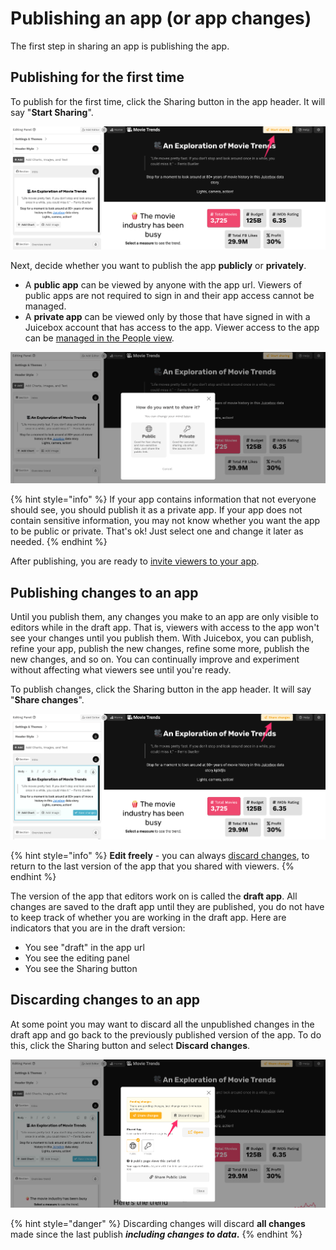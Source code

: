 # Publishing an app (or app changes)

The first step in sharing an app is publishing the app.&#x20;

## Publishing for the first time

To publish for the first time, click the Sharing button in the app header. It will say "**Start Sharing**".

![Click Start Sharing to share an app for the first time](<../../.gitbook/assets/image (326).png>)

Next, decide whether you want to publish the app **publicly** or **privately**.

* A **public app** can be viewed by anyone with the app url. Viewers of public apps are not required to sign in and their app access cannot be managed.&#x20;
* A **private app** can be viewed only by those that have signed in with a Juicebox account that has access to the app. Viewer access to the app can be [managed in the People view](../../managing-users/user-management-and-roles.md).

![Select whether to publish as a public or private app](<../../.gitbook/assets/image (330).png>)

{% hint style="info" %}
If your app contains information that not everyone should see, you should publish it as a private app. If your app does not contain sensitive information, you may not know whether you want the app to be public or private. That's ok! Just select one and change it later as needed.&#x20;
{% endhint %}

After publishing, you are ready to [invite viewers to your app](sharing-and-access-controls.md).&#x20;

## Publishing changes to an app

Until you publish them, any changes you make to an app are only visible to editors while in the draft app. That is, viewers with access to the app won't see your changes until you publish them. With Juicebox, you can publish, refine your app, publish the new changes, refine some more, publish the new changes, and so on. You can continually improve and experiment without affecting what viewers see until you're ready.

To publish changes, click the Sharing button in the app header. It will say "**Share changes**".

![Click "Share changes" to publish changes to a previously shared app](<../../.gitbook/assets/image (393).png>)

{% hint style="info" %}
**Edit freely** - you can always [discard changes](publishing-app-changes.md#discard-changes-to-an-app), to return to the last version of the app that you shared with viewers.
{% endhint %}

The version of the app that editors work on is called the **draft app**. All changes are saved to the draft app until they are published, you do not have to keep track of whether you are working in the draft app. Here are indicators that you are in the draft version:

* You see "draft" in the app url
* You see the editing panel
* You see the Sharing button

## Discarding changes to an app

At some point you may want to discard all the unpublished changes in the draft app and go back to the previously published version of the app. To do this, click the Sharing button and select **Discard changes**.&#x20;

![Click "Discard changes" to revert back to the previously published version of the app](<../../.gitbook/assets/image (305).png>)

{% hint style="danger" %}
Discarding changes will discard **all changes** made since the last publish _**including changes to data**_**.**&#x20;
{% endhint %}
